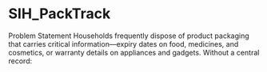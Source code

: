 # SIH_PackTrack
Problem Statement Households frequently dispose of product packaging that carries critical information—expiry dates on food, medicines, and cosmetics, or warranty details on appliances and gadgets. Without a central record:
